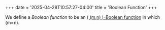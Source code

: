 +++
date = '2025-04-28T10:57:27-04:00'
title = 'Boolean Function'
+++

We define a _Boolean function_ to be an [\( (m,n) \)-Boolean
function](/zettelkasten/posts/cryptography/mn-boolean) in which
\(m=n\).
